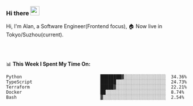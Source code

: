 ### Hi there <img src="https://media.giphy.com/media/hvRJCLFzcasrR4ia7z/giphy.gif" width="25px">

<!-- ![visitors](https://visitor-badge.glitch.me/badge?page_id=dislfyer.dislfyer) -->

Hi, I'm Alan, a Software Engineer(Frontend focus), 🏠 Now live in Tokyo/Suzhou(current).

<br/>
<br/>

📊 **This Week I Spent My Time On:**


<!--START_SECTION:waka-->

```text
Python                              ████████▓░░░░░░░░░░░░░░░░  34.36%
TypeScript                          ██████░░░░░░░░░░░░░░░░░░░  24.73%
Terraform                           █████▓░░░░░░░░░░░░░░░░░░░  22.21%
Docker                              ██░░░░░░░░░░░░░░░░░░░░░░░  8.74%
Bash                                ▓░░░░░░░░░░░░░░░░░░░░░░░░  2.54%
```

<!--END_SECTION:waka-->

<!--
**About Me:**
 -->
